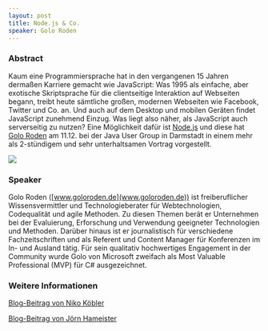 ```yaml
---
layout: post
title: Node.js & Co.
speaker: Golo Roden
---
```


### Abstract

Kaum eine Programmiersprache hat in den vergangenen 15 Jahren dermaßen Karriere gemacht wie JavaScript: Was 1995 als einfache, aber exotische Skriptsprache für die clientseitige Interaktion auf Webseiten begann, treibt heute sämtliche großen, modernen Webseiten wie Facebook, Twitter und Co. an. Und auch auf dem Desktop und mobilen Geräten findet JavaScript zunehmend Einzug. Was liegt also näher, als JavaScript auch serverseitig zu nutzen? Eine Möglichkeit dafür ist [Node.js](http://nodejs.org) und diese hat [Golo Roden](http://www.goloroden.de) am 11.12. bei der Java User Group in Darmstadt in einem mehr als 2-stündigem und sehr unterhaltsamen Vortrag vorgestellt.

![](/images/talks/nodejs.jpg)

### Speaker

Golo Roden ([www.goloroden.de](www.goloroden.de)) ist freiberuflicher Wissensvermittler und Technologieberater für Webtechnologien, Codequalität und agile Methoden. Zu diesen Themen berät er Unternehmen bei der Evaluierung, Erforschung und Verwendung geeigneter Technologien und Methoden. Darüber hinaus ist er journalistisch für verschiedene Fachzeitschriften und als Referent und Content Manager für Konferenzen im In- und Ausland tätig. Für sein qualitativ hochwertiges Engagement in der Community wurde Golo von Microsoft zweifach als Most Valuable Professional (MVP) für C# ausgezeichnet.

### Weitere Informationen

[Blog-Beitrag von Niko Köbler](http://nikokoebler.blogspot.de/2012/12/nodejs-co-mit-golo-roden.html)

[Blog-Beitrag von Jörn Hameister](http://www.hameister.org/Blog/?p=3695)
